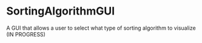 # SortingAlgorithmGUI
A GUI that allows a user to select what type of sorting algorithm to visualize (IN PROGRESS)
